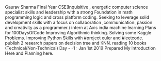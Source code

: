 Gaurav Sharma
Final Year CSE(Inquisitive , energetic computer science specialist skills and leadership with a strong Foundation in math programming logic and cross platform coding. Seeking to leverage solid development skills with a focus on collaboration ,communication ,passion and creativity as a programmer.)
intern at Axis india machine learning
Plans for 100DaysOfCode
 Improving Algorithmic thinking.
 Solving some Kaggle Problems.
 Improving Python Skills with #project euler and #leetcode.
 publish 2 research papers on decision tree and KNN.
 reading 10 books (Technical/Non-Technical)
Day - -1 : Jan 1st 2019
Prepared My Introduction Here and Planning here.

